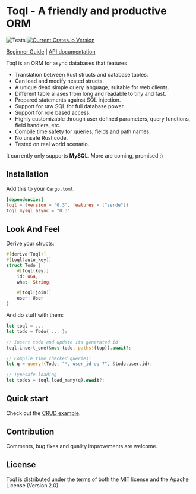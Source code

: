 # Toql - A friendly and productive ORM

![Tests](https://github.com/roy-ganz/toql/actions/workflows/tests.yml/badge.svg)
[![Current Crates.io Version](https://img.shields.io/crates/v/toql.svg)](https://crates.io/crates/toql)

[Beginner Guide](https://roy-ganz.github.io/toql_guide) | [API documentation](https://docs.rs/toql)

Toql is an ORM for async databases that features
- Translation between Rust structs and database tables.
- Can load and modify nested structs.
- A unique dead simple query language, suitable for web clients.
- Different table aliases from long and readable to tiny and fast.
- Prepared statements against SQL injection.
- Support for raw SQL for full database power.
- Support for role based access.
- Highly customizable through user defined parameters, query functions, field handlers, etc. 
- Compile time safety for queries, fields and path names.
- No unsafe Rust code.
- Tested on real world scenario.

It currently only supports **MySQL**. More are coming, promised :)

## Installation
Add this to your `Cargo.toml`:

```toml
[dependencies]
toql = {version = "0.3", features = ["serde"]}
toql_mysql_async = "0.3"
```

## Look And Feel

Derive your structs:
```rust
#[derive(Toql)]
#[toql(auto_key)]
struct Todo {
    #[toql(key)]
    id: u64,
    what: String,

    #[toql(join)]
    user: User 
}
```

And do stuff with them:
```rust
let toql = ...
let todo = Todo{ ... };

// Insert todo and update its generated id
toql.insert_one(&mut todo, paths!(top)).await?; 

// Compile time checked queries!
let q = query!(Todo, "*, user_id eq ?", &todo.user.id); 

// Typesafe loading
let todos = toql.load_many(q).await?; 
```


## Quick start
Check out the [CRUD example](https://github.com/roy-ganz/todo_rotomy).

## Contribution
Comments, bug fixes and quality improvements are welcome. 

## License
Toql is distributed under the terms of both the MIT license and the
Apache License (Version 2.0).

